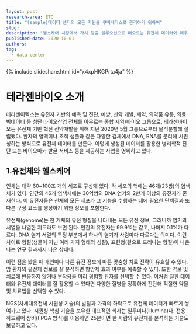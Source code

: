 ```yaml
---
layout: post
research-area: ETC
title: "(sample)데이터 센터의 모든 자원을 쿠버네티스로 관리하기 위하여"
slug:
description: "헬스케어 시장에서 가치 창출 블루오션으로 떠오르는 유전체 데이터와 매우 방대한 유전체 데이터를 분석하기 위해 도입된 최신 기술을 소개하고, 신약개발에서 유전체 데이터가 차지하는 위상과 인공지능을 활용한 신약개발 가속화 사례를 들어보는 시간을 가지고자 합니다."
published-date: 2020-10-01
authors:
tag:
  - data center
---
```


{% include slideshare.html id="x4xpHKGPrta4ja" %}

# 테라젠바이오 소개

테라젠이텍스는 유전자 기반의 예측 및 진단, 예방, 신약 개발, 제약, 의약품 유통, 의료 빅데이터 등 첨단 바이오산업 전체를 아우르는 종합 제약/바이오 그룹으로, 테라젠바이오는 유전체 기반 혁신 신약개발을 위해 지난 2020년 5월 그룹으로부터 물적분할해 설립됐다.
환자의 혈액이나 조직 샘플과 같은 다양한 검체에서 DNA, RNA를 분리해 시퀀싱하는 방식으로 유전체 데이터를 만든다. 이렇게 생성된 데이터를 활용한 병리학적 진단 또는 바이오마커 발굴 서비스 등을 제공하는 사업을 영위하고 있다.

## 1.유전체와 헬스케어

인체는 대략 60~100조 개의 세포로 구성돼 있다. 각 세포의 핵에는 46개(23쌍)의 염색체가 있다. 인간의 46개 염색체에는 30억쌍의 DNA 염기와 2만개 이상의 유전자가 존재한다. 이 유전자들은 신체의 모든 세포가 그 기능을 수행하는 데에 필요한 단백질과 또 다른 구성 요소를 생성하기 위한 정보를 포함한다.

유전체(genome)는 한 개체의 유전 형질을 나타내는 모든 유전 정보, 그러니까 염기의 서열을 나열한 지도라도 보면 된다. 인간의 유전자는 99.9%는 같고, 나머지 0.1%가 다르다. DNA 염기 서열의 특정 부분에서 하나의 염기가 사람마다 다르다는 의미다. 이런 차이로 형질(생물이 지닌 여러 가지 형태와 성질), 표현형(겉으로 드러나는 형질)이 나온다는 연구 결과까지 나온 상태다.

이런 점을 봤을 때 개인마다 다른 유전 정보에 따른 맞춤형 치료 전략이 유효할 수 있다. 암 환자의 유전체 정보를 잘 분석하면 항암제 효과 여부를 예측할 수 있다. 또한 약물 및 치료에 반응하지 않거나 부작용을 미리 경험할 환자를 선택할 수 있다. 이처럼 질환 데이터와 유전체 데이터를 잘 활용할 수 있다면 다양한 질병을 정확하게 진단해 적절한 약물 및 치료법을 선택할 수 있다.

NGS(차세대유전체 시퀀싱 기술)의 발달과 가격의 하락으로 유전체 데이터가 빠르게 쌓여가고 있다. 시퀀싱 핵심 기술을 보유한 대표적인 회사는 일루미나(illumina)다. 전용 하드웨어 장비(FPGA 방식)를 이용하면 25분이면 한 사람의 유전체를 분석하는 기술도 보유하고 있다.
